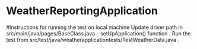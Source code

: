 # WeatherReportingApplication

#Instructions for running the test on local machine
Update driver path in src/main/java/pages/BaseClass.java - setUpApplication() function .
Run the test from src/test/java/weatherapplicationtests/TestWeatherData.java .
